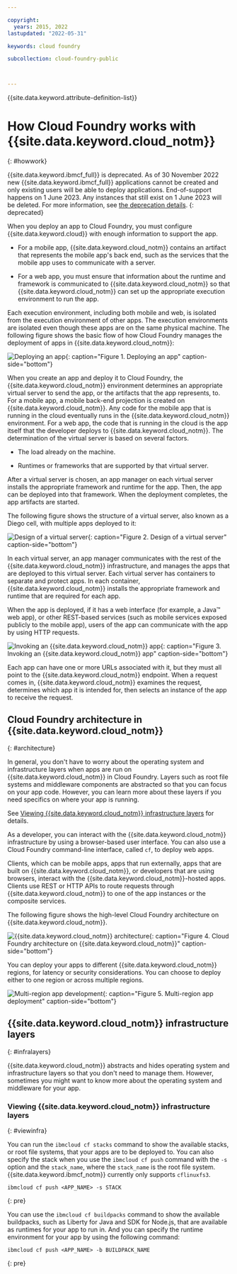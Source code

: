 ```yaml
---

copyright:
  years: 2015, 2022
lastupdated: "2022-05-31"

keywords: cloud foundry

subcollection: cloud-foundry-public



---
```



{{site.data.keyword.attribute-definition-list}}

# How Cloud Foundry works with {{site.data.keyword.cloud_notm}}
{: #howwork}

{{site.data.keyword.ibmcf_full}} is deprecated. As of 30 November 2022 new {{site.data.keyword.ibmcf_full}} applications cannot be created and only existing users will be able to deploy applications. End-of-support happens on 1 June 2023. Any instances that still exist on 1 June 2023 will be deleted. For more information, see [the deprecation details](/docs/cloud-foundry-public?topic=cloud-foundry-public-deprecation).
{: deprecated}



When you deploy an app to Cloud Foundry, you must configure {{site.data.keyword.cloud}} with enough information to support the app.

* For a mobile app, {{site.data.keyword.cloud_notm}} contains an artifact that represents the mobile app's back end, such as the services that the mobile app uses to communicate with a server.

* For a web app, you must ensure that information about the runtime and framework is communicated to {{site.data.keyword.cloud_notm}} so that {{site.data.keyword.cloud_notm}} can set up the appropriate execution environment to run the app.

Each execution environment, including both mobile and web, is isolated from the execution environment of other apps. The execution environments are isolated even though these apps are on the same physical machine. The following figure shows the basic flow of how Cloud Foundry manages the deployment of apps in {{site.data.keyword.cloud_notm}}:

![Deploying an app](images/deploy.png "An app developer deploys an app with a runtime and framework to {{site.data.keyword.cloud_notm}} where it is deployed to one or more Diego cell."){: caption="Figure 1. Deploying an app" caption-side="bottom"}

When you create an app and deploy it to Cloud Foundry, the {{site.data.keyword.cloud_notm}} environment determines an appropriate virtual server to send the app, or the artifacts that the app represents, to. For a mobile app, a mobile back-end projection is created on {{site.data.keyword.cloud_notm}}. Any code for the mobile app that is running in the cloud eventually runs in the {{site.data.keyword.cloud_notm}} environment. For a web app, the code that is running in the cloud is the app itself that the developer deploys to {{site.data.keyword.cloud_notm}}. The determination of the virtual server is based on several factors.

* The load already on the machine.

* Runtimes or frameworks that are supported by that virtual server.

After a virtual server is chosen, an app manager on each virtual server installs the appropriate framework and runtime for the app. Then, the app can be deployed into that framework. When the deployment completes, the app artifacts are started.

The following figure shows the structure of a virtual server, also known as a Diego cell, with multiple apps deployed to it:

![Design of a virtual server](images/container-diego.png "A Diego cell contains one or more containers. A container contains a framework, which contains a runtime, which contains an app. "){: caption="Figure 2. Design of a virtual server" caption-side="bottom"}

In each virtual server, an app manager communicates with the rest of the {{site.data.keyword.cloud_notm}} infrastructure, and manages the apps that are deployed to this virtual server. Each virtual server has containers to separate and protect apps. In each container, {{site.data.keyword.cloud_notm}} installs the appropriate framework and runtime that are required for each app.

When the app is deployed, if it has a web interface (for example, a Java&trade; web app), or other REST-based services (such as mobile services exposed publicly to the mobile app), users of the app can communicate with the app by using HTTP requests.

![Invoking an {{site.data.keyword.cloud_notm}} app](images/execute.png "The user of an app access the app by using a URL which then communicates to the app that is running in the Diego cell."){: caption="Figure 3. Invoking an {{site.data.keyword.cloud_notm}} app" caption-side="bottom"}

Each app can have one or more URLs associated with it, but they must all point to the {{site.data.keyword.cloud_notm}} endpoint. When a request comes in, {{site.data.keyword.cloud_notm}} examines the request, determines which app it is intended for, then selects an instance of the app to receive the request.


## Cloud Foundry architecture in {{site.data.keyword.cloud_notm}}
{: #architecture}

In general, you don't have to worry about the operating system and infrastructure layers when apps are run on {{site.data.keyword.cloud_notm}} in Cloud Foundry. Layers such as root file systems and middleware components are abstracted so that you can focus on your app code. However, you can learn more about these layers if you need specifics on where your app is running.

See [Viewing {{site.data.keyword.cloud_notm}} infrastructure layers](/docs/cloud-foundry-public?topic=cloud-foundry-public-howwork#viewinfra) for details.

As a developer, you can interact with the {{site.data.keyword.cloud_notm}} infrastructure by using a browser-based user interface. You can also use a Cloud Foundry command-line interface, called `cf`, to deploy web apps. 

Clients, which can be mobile apps, apps that run externally, apps that are built on {{site.data.keyword.cloud_notm}}, or developers that are using browsers, interact with the {{site.data.keyword.cloud_notm}}-hosted apps. Clients use REST or HTTP APIs to route requests through {{site.data.keyword.cloud_notm}} to one of the app instances or the composite services.

The following figure shows the high-level Cloud Foundry architecture on {{site.data.keyword.cloud_notm}}. 

![{{site.data.keyword.cloud_notm}} architecture](images/arch.png "A mobile or web app client accesses an app by using a REST HTTP API.  The REST API communicates with the Diego cell that is running the app.  The app can use {{site.data.keyword.cloud_notm}} services.  The app developer can use either a browser or command-line to deploy an app.  When deploying an app using a browser, the app developer uses the {{site.data.keyword.cloud_notm}} console that uses a router to communicate with the VM running the Diego cell.  An app developer can also use a CLI that makes REST HTTP calls to the router to deploy apps to the Diego cell.  All these services run on on the provisioned infrastructure."){: caption="Figure 4. Cloud Foundry architecture on {{site.data.keyword.cloud_notm}}" caption-side="bottom"}

You can deploy your apps to different {{site.data.keyword.cloud_notm}} regions, for latency or security considerations. You can choose to deploy either to one region or across multiple regions.


![Multi-region app development](images/multi-region.png "A user can access an app that is deployed in one or more regions over the internet."){: caption="Figure 5. Multi-region app deployment" caption-side="bottom"}


## {{site.data.keyword.cloud_notm}} infrastructure layers
{: #infralayers}


{{site.data.keyword.cloud_notm}} abstracts and hides operating system and infrastructure layers so that you don't need to manage them. However, sometimes you might want to know more about the operating system and middleware for your app.


### Viewing {{site.data.keyword.cloud_notm}} infrastructure layers
{: #viewinfra}

You can run the `ibmcloud cf stacks` command to show the available stacks, or root file systems, that your apps are to be deployed to. You can also specify the stack when you use the `ibmcloud cf push` command with the `-s` option and the `stack_name`, where the `stack_name` is the root file system. {{site.data.keyword.ibmcf_notm}} currently only supports `cflinuxfs3`.

```text
ibmcloud cf push <APP_NAME> -s STACK
```
{: pre}

You can use the `ibmcloud cf buildpacks` command to show the available buildpacks, such as Liberty for Java and SDK for Node.js, that are available as runtimes for your app to run in. And you can specify the runtime environment for your app by using the following command:

```text
ibmcloud cf push <APP_NAME> -b BUILDPACK_NAME
```
{: pre}


